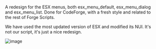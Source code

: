 A redesign for the ESX menus, both esx_menu_default, esx_menu_dialog and esx_menu_list. Done for CodeForge, with a fresh style and related to the rest of Forge Scripts.

We have used the most updated version of ESX and modified its NUI. It's not our script, it's just a nice redesign.

![image](https://github.com/C0deForge/esx_menu/assets/125872426/82d63a5b-9302-46ca-a4f2-67402d3ca591)
